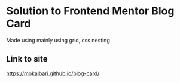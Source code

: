 # Solution to Frontend Mentor Blog Card
Made using mainly using grid, css nesting

## Link to site
https://mokalbari.github.io/blog-card/